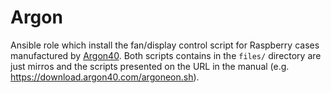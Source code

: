 # Argon

Ansible role which install the fan/display control script for Raspberry cases manufactured by [Argon40](https://argon40.com/). Both scripts contains in the `files/` directory are just mirros and the scripts presented on the URL in the manual (e.g. https://download.argon40.com/argoneon.sh).
